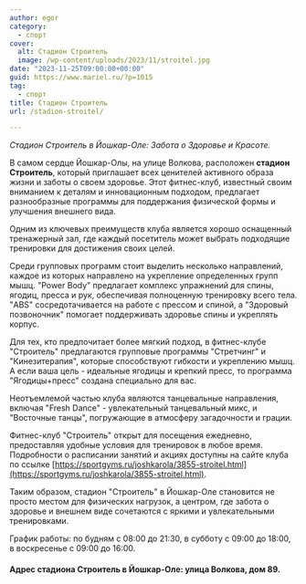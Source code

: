 ```yaml
---
author: egor
category:
  - спорт
cover:
  alt: Стадион Строитель
  image: /wp-content/uploads/2023/11/stroitel.jpg
date: "2023-11-25T09:00:00+00:00"
guid: https://www.mariel.ru/?p=1015
tag:
  - спорт
title: Стадион Строитель
url: /stadion-stroitel/

---
```

_Стадион Строитель в Йошкар-Оле: Забота о Здоровье и Красоте._

В самом сердце Йошкар-Олы, на улице Волкова, расположен **стадион Строитель**, который приглашает всех ценителей активного образа жизни и заботы о своем здоровье. Этот фитнес-клуб, известный своим вниманием к деталям и инновационным подходом, предлагает разнообразные программы для поддержания физической формы и улучшения внешнего вида.

Одним из ключевых преимуществ клуба является хорошо оснащенный тренажерный зал, где каждый посетитель может выбрать подходящие тренировки для достижения своих целей.

Среди групповых программ стоит выделить несколько направлений, каждое из которых направлено на укрепление определенных групп мышц. "Power Body" предлагает комплекс упражнений для спины, ягодиц, пресса и рук, обеспечивая полноценную тренировку всего тела. "ABS" сосредотачивается на работе с прессом и спиной, а "Здоровый позвоночник" помогает поддерживать здоровье спины и укреплять корпус.

Для тех, кто предпочитает более мягкий подход, в фитнес\-клубе "Строитель" предлагаются групповые программы "Стретчинг" и "Кинезитерапия", которые способствуют гибкости и укреплению мышц. А если ваша цель \- идеальные ягодицы и крепкий пресс, то программа "Ягодицы+пресс" создана специально для вас.

Неотъемлемой частью клуба являются танцевальные направления, включая "Fresh Dance" - увлекательный танцевальный микс, и "Восточные танцы", погружающие в атмосферу загадочности и грации.

Фитнес-клуб "Строитель" открыт для посещения ежедневно, предоставляя удобные условия для тренировок в любое время. Подробности о расписании занятий и акциях доступны на сайте клуба по ссылке [https://sportgyms.ru/joshkarola/3855-stroitel.html](https://sportgyms.ru/joshkarola/3855-stroitel.html).

Таким образом, стадион "Строитель" в Йошкар-Оле становится не просто местом для физических нагрузок, а центром, где забота о здоровье и внешнем виде сочетаются с яркими и увлекательными тренировками.

График работы: по будням с 08:00 до 21:30, в субботу с 09:00 до 18:00, в воскресенье с 09:00 до 16:00.

#### Адрес стадиона Строитель в Йошкар-Оле: улица Волкова, дом 89.
